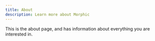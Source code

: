 ```yaml
---
title: About
description: Learn more about Morphic
---
```

This is the about page, and has information about everything you are interested in.
